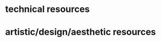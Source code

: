 <h1>  technical resources </h1>
  
  
  
  
  
  
  
  
<h1> artistic/design/aesthetic resources </h1>

